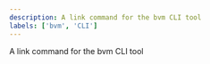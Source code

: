 ```yaml
---
description: A link command for the bvm CLI tool
labels: ['bvm', 'CLI']
---
```


A link command for the bvm CLI tool
